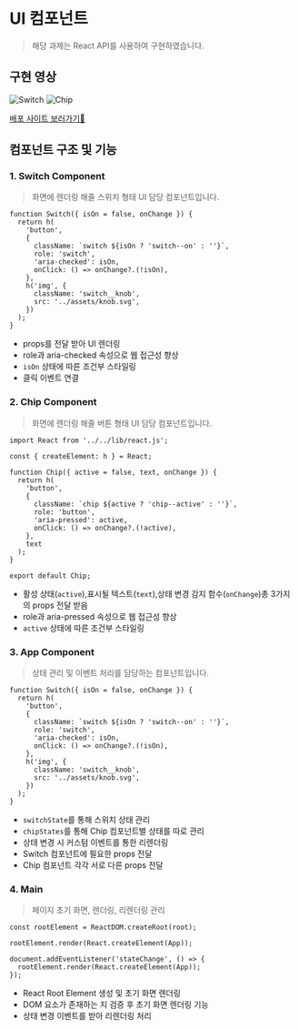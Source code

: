 # UI 컴포넌트

> 해당 과제는 React API를 사용하여 구현하였습니다.

## 구현 영상
![Switch](https://github.com/user-attachments/assets/2bff99f0-4ca0-4b4f-aa97-7fa5e0c35378)
![Chip](https://github.com/user-attachments/assets/4213346c-1f83-412a-a1bb-75412d9fe411)

[배포 사이트 보러가기👀](https://sungwoo00.github.io/react-homework/public/index.html)
## 컴포넌트 구조 및 기능

### 1. Switch Component

> 화면에 렌더링 해줄 스위치 형태 UI 담당 컴포넌트입니다.

```
function Switch({ isOn = false, onChange }) {
  return h(
    'button',
    {
      className: `switch ${isOn ? 'switch--on' : ''}`,
      role: 'switch',
      'aria-checked': isOn,
      onClick: () => onChange?.(!isOn),
    },
    h('img', {
      className: 'switch__knob',
      src: '../assets/knob.svg',
    })
  );
}
```

- props를 전달 받아 UI 렌더링
- role과 aria-checked 속성으로 웹 접근성 향상
- `isOn` 상태에 따른 조건부 스타일링
- 클릭 이벤트 연결

### 2. Chip Component

> 화면에 렌더링 해줄 버튼 형태 UI 담당 컴포넌트입니다.

```
import React from '../../lib/react.js';

const { createElement: h } = React;

function Chip({ active = false, text, onChange }) {
  return h(
    'button',
    {
      className: `chip ${active ? 'chip--active' : ''}`,
      role: 'button',
      'aria-pressed': active,
      onClick: () => onChange?.(!active),
    },
    text
  );
}

export default Chip;
```

- 활성 상태(`active`),표시될 텍스트(`text`),상태 변경 감지 함수(`onChange`)총 3가지의 props 전달 받음
- role과 aria-pressed 속성으로 웹 접근성 향상
- `active` 상태에 따른 조건부 스타일링

### 3. App Component

> 상태 관리 및 이벤트 처리를 담당하는 컴포넌트입니다.

```
function Switch({ isOn = false, onChange }) {
  return h(
    'button',
    {
      className: `switch ${isOn ? 'switch--on' : ''}`,
      role: 'switch',
      'aria-checked': isOn,
      onClick: () => onChange?.(!isOn),
    },
    h('img', {
      className: 'switch__knob',
      src: '../assets/knob.svg',
    })
  );
}
```

- `switchState`를 통해 스위치 상태 관리
- `chipStates`를 통해 Chip 컴포넌트별 상태를 따로 관리
- 상태 변경 시 커스텀 이벤트를 통한 리렌더링
- Switch 컴포넌트에 필요한 props 전달
- Chip 컴포넌트 각각 서로 다른 props 전달

### 4. Main

> 페이지 초기 화면, 렌더링, 리렌더링 관리

```
const rootElement = ReactDOM.createRoot(root);

rootElement.render(React.createElement(App));

document.addEventListener('stateChange', () => {
  rootElement.render(React.createElement(App));
});
```

- React Root Element 생성 및 초기 화면 렌더링
- DOM 요소가 존재하는 지 검증 후 초기 화면 렌더링 기능
- 상태 변경 이벤트를 받아 리렌더링 처리
